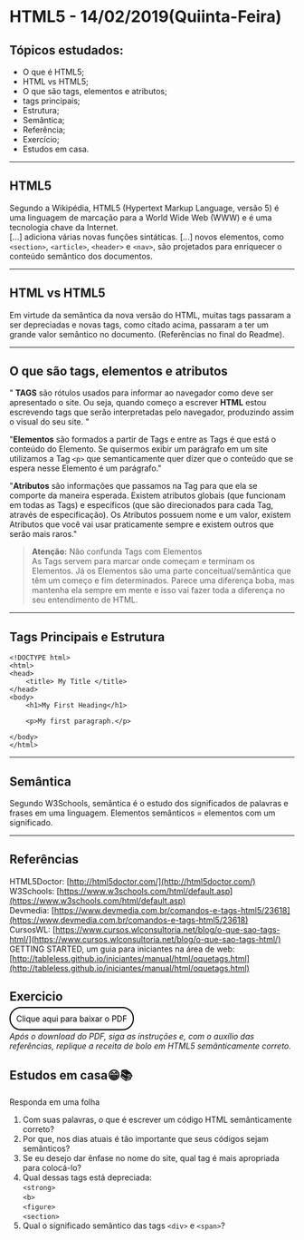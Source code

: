 # HTML5 - 14/02/2019(Quiinta-Feira)

## Tópicos estudados:

- O que é HTML5;
- HTML vs HTML5;
- O que são tags, elementos e atributos;
- tags principais;
- Estrutura;
- Semântica;
- Referência;
- Exercício;
- Estudos em casa.


<hr/>

## HTML5

Segundo a Wikipédia, HTML5 (Hypertext Markup Language, versão 5) é uma linguagem de marcação para a World Wide Web (WWW) e é uma tecnologia chave da Internet.<br/>
[...] adiciona várias novas funções sintáticas. [...] novos elementos, como `<section>`, `<article>`, `<header>` e `<nav>`, são projetados para enriquecer o conteúdo semântico dos documentos.
<hr/>

## HTML vs HTML5

Em virtude da semântica da nova versão do HTML, muitas tags passaram a ser depreciadas e novas tags, como citado acima, passaram a ter um grande valor semântico no documento. (Referências no final do Readme).
<hr/>

## O que são tags, elementos e atributos

" **TAGS** são rótulos usados para informar ao navegador como  deve ser apresentado o site. Ou seja, quando começo a escrever **HTML**  estou escrevendo tags que serão interpretadas pelo navegador, produzindo assim o visual do seu site. "

"**Elementos** são formados a partir de Tags e entre as Tags é que está o conteúdo do Elemento.
Se quisermos exibir um parágrafo em um site utilizamos a Tag `<p>` que semanticamente quer dizer que o conteúdo que se espera nesse Elemento é um parágrafo."

"**Atributos** são informações que passamos na Tag para que ela se comporte da maneira esperada. Existem atributos globais (que funcionam em todas as Tags) e específicos (que são direcionados para cada Tag, através de especificação).
Os Atributos possuem nome e um valor, existem Atributos que você vai usar praticamente sempre e existem outros que serão mais raros."

> **Atenção:**
Não confunda Tags com Elementos<br/>
As Tags servem para marcar onde começam e terminam os Elementos. Já os Elementos são uma parte conceitual/semântica que têm um começo e fim determinados. Parece uma diferença boba, mas mantenha ela sempre em mente e isso vai fazer toda a diferença no seu entendimento de HTML.
<hr/>

## Tags Principais e Estrutura
```
<!DOCTYPE html>
<html>
<head>
    <title> My Title </title>
</head>
<body>
    <h1>My First Heading</h1>

    <p>My first paragraph.</p>

</body>
</html>
```
<hr/>

## Semântica

Segundo W3Schools, semântica é o estudo dos significados de palavras e frases em uma linguagem. Elementos semânticos = elementos com um significado.
<hr/>



## Referências
HTML5Doctor: [http://html5doctor.com/](http://html5doctor.com/)<br/>
W3Schools: [https://www.w3schools.com/html/default.asp](https://www.w3schools.com/html/default.asp)<br/>
Devmedia: [https://www.devmedia.com.br/comandos-e-tags-html5/23618](https://www.devmedia.com.br/comandos-e-tags-html5/23618)<br/>
CursosWL: [https://www.cursos.wlconsultoria.net/blog/o-que-sao-tags-html/](https://www.cursos.wlconsultoria.net/blog/o-que-sao-tags-html/)<br/>
GETTING STARTED, um guia para iniciantes na área de web: [http://tableless.github.io/iniciantes/manual/html/oquetags.html](http://tableless.github.io/iniciantes/manual/html/oquetags.html)

## Exercicio

<a href="[Exercício] Página HTML - Receita de bolo.pdf" download style="border: solid 2px black; border-radius: 20px; padding: 10px; color: black; text-decoration: none;">Clique aqui para baixar o PDF</a>

*Após o download do PDF, siga as instruções e, com o auxílio das referências, replique a receita de bolo em HTML5 semânticamente correto.*

## Estudos em casa😁📚

Responda em uma folha
1. Com suas palavras, o que é escrever um código HTML semânticamente correto?
2. Por que, nos dias atuais é tão importante que seus códigos sejam semânticos?
3. Se eu desejo dar ênfase no nome do site, qual tag é mais apropriada para colocá-lo?
4. Qual dessas tags está depreciada:<br/> 
`<strong>`<br/>
`<b>`<br/>
`<figure>`<br/>
`<section>`
5. Qual o significado semântico das tags `<div>` e `<span>`?